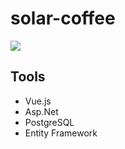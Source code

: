 # solar-coffee
<img src="https://i.ibb.co/YbpKMWB/Solar-Coffee.jpg"/>
<h2>Tools</h2>
<ul>
<li>Vue.js</li>
<li>Asp.Net</li>
<li>PostgreSQL</li>
<li>Entity Framework</li>
</ul>
 
